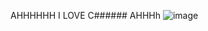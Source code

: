 AHHHHHH I LOVE C###### AHHHh
![image](https://github.com/user-attachments/assets/5292a5a5-9f2c-401d-b899-979f2db01c2d)
